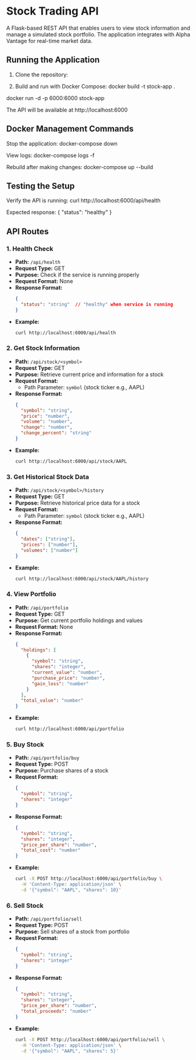 # Stock Trading API

A Flask-based REST API that enables users to view stock information and manage a simulated stock portfolio. The application integrates with Alpha Vantage for real-time market data.

## Running the Application

1. Clone the repository:

2. Build and run with Docker Compose:
docker build -t stock-app .

docker run -d -p 6000:6000 stock-app

The API will be available at http://localhost:6000

## Docker Management Commands

Stop the application:
docker-compose down

View logs:
docker-compose logs -f

Rebuild after making changes:
docker-compose up --build

## Testing the Setup
Verify the API is running:
curl http://localhost:6000/api/health

Expected response:
{
    "status": "healthy"
}

## API Routes

### 1. Health Check
- **Path:** `/api/health`
- **Request Type:** GET
- **Purpose:** Check if the service is running properly
- **Request Format:** None
- **Response Format:**
  ```json
  {
    "status": "string"  // "healthy" when service is running
  }
  ```
- **Example:**
  ```bash
  curl http://localhost:6000/api/health
  ```

### 2. Get Stock Information
- **Path:** `/api/stock/<symbol>`
- **Request Type:** GET
- **Purpose:** Retrieve current price and information for a stock
- **Request Format:**
  - Path Parameter: `symbol` (stock ticker e.g., AAPL)
- **Response Format:**
  ```json
  {
    "symbol": "string",
    "price": "number",
    "volume": "number",
    "change": "number",
    "change_percent": "string"
  }
  ```
- **Example:**
  ```bash
  curl http://localhost:6000/api/stock/AAPL
  ```

### 3. Get Historical Stock Data
- **Path:** `/api/stock/<symbol>/history`
- **Request Type:** GET
- **Purpose:** Retrieve historical price data for a stock
- **Request Format:**
  - Path Parameter: `symbol` (stock ticker e.g., AAPL)
- **Response Format:**
  ```json
  {
    "dates": ["string"],
    "prices": ["number"],
    "volumes": ["number"]
  }
  ```
- **Example:**
  ```bash
  curl http://localhost:6000/api/stock/AAPL/history
  ```

### 4. View Portfolio
- **Path:** `/api/portfolio`
- **Request Type:** GET
- **Purpose:** Get current portfolio holdings and values
- **Request Format:** None
- **Response Format:**
  ```json
  {
    "holdings": [
      {
        "symbol": "string",
        "shares": "integer",
        "current_value": "number",
        "purchase_price": "number",
        "gain_loss": "number"
      }
    ],
    "total_value": "number"
  }
  ```
- **Example:**
  ```bash
  curl http://localhost:6000/api/portfolio
  ```

### 5. Buy Stock
- **Path:** `/api/portfolio/buy`
- **Request Type:** POST
- **Purpose:** Purchase shares of a stock
- **Request Format:**
  ```json
  {
    "symbol": "string",
    "shares": "integer"
  }
  ```
- **Response Format:**
  ```json
  {
    "symbol": "string",
    "shares": "integer",
    "price_per_share": "number",
    "total_cost": "number"
  }
  ```
- **Example:**
  ```bash
  curl -X POST http://localhost:6000/api/portfolio/buy \
    -H 'Content-Type: application/json' \
    -d '{"symbol": "AAPL", "shares": 10}'
  ```

### 6. Sell Stock
- **Path:** `/api/portfolio/sell`
- **Request Type:** POST
- **Purpose:** Sell shares of a stock from portfolio
- **Request Format:**
  ```json
  {
    "symbol": "string",
    "shares": "integer"
  }
  ```
- **Response Format:**
  ```json
  {
    "symbol": "string",
    "shares": "integer",
    "price_per_share": "number",
    "total_proceeds": "number"
  }
  ```
- **Example:**
  ```bash
  curl -X POST http://localhost:6000/api/portfolio/sell \
    -H 'Content-Type: application/json' \
    -d '{"symbol": "AAPL", "shares": 5}'
  ```

